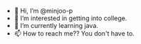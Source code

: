 - 👋 Hi, I’m @minjoo-p
- 👀 I’m interested in getting into college.
- 🌱 I’m currently learning java.
- 📫 How to reach me?? You don't have to.

<!---
minjoo-p/minjoo-p is a ✨ special ✨ repository because its `README.md` (this file) appears on your GitHub profile.
You can click the Preview link to take a look at your changes.
--->
